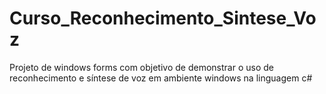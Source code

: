 # Curso_Reconhecimento_Sintese_Voz
Projeto de windows forms com objetivo de demonstrar o uso de reconhecimento e síntese de voz em ambiente windows na linguagem c#
